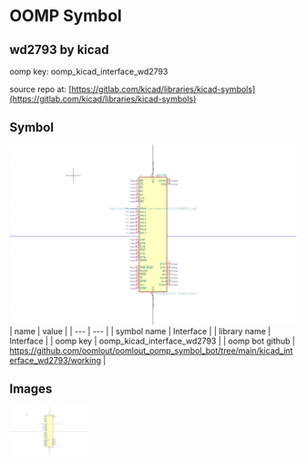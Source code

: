 # OOMP Symbol  
## wd2793  by kicad  
  
oomp key: oomp_kicad_interface_wd2793  
  
source repo at: [https://gitlab.com/kicad/libraries/kicad-symbols](https://gitlab.com/kicad/libraries/kicad-symbols)  
## Symbol  
  
[![working.png](working_600.png)](working.png)  
| name | value | 
| --- | --- | 
| symbol name | Interface | 
| library name | Interface | 
| oomp key | oomp_kicad_interface_wd2793 | 
| oomp bot github | https://github.com/oomlout/oomlout_oomp_symbol_bot/tree/main/kicad_interface_wd2793/working | 
## Images  
  
[![working.png](working_140.png)](working.png)  
